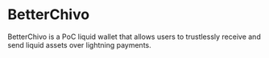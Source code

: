 # BetterChivo


BetterChivo is a PoC liquid wallet that allows users to trustlessly receive and send liquid assets over lightning payments.

